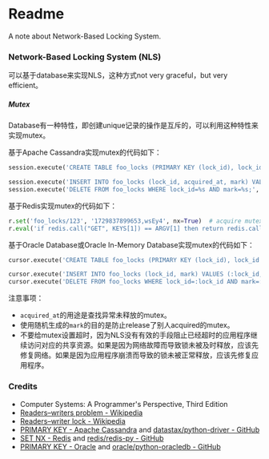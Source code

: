 # Readme
A note about Network-Based Locking System.

### Network-Based Locking System (NLS)

可以基于database来实现NLS，这种方式not very graceful，but very efficient。

##### Mutex

Database有一种特性，即创建unique记录的操作是互斥的，可以利用这种特性来实现mutex。

基于Apache Cassandra实现mutex的代码如下：
```python
session.execute('CREATE TABLE foo_locks (PRIMARY KEY (lock_id), lock_id INT, acquired_at TIMESTAMP, mark VARCHAR);')  # prepare schema and table for mutex

session.execute('INSERT INTO foo_locks (lock_id, acquired_at, mark) VALUES (%s, toTimestamp(now()), %s) IF NOT EXISTS;', [123, 'FSzeY'])  # acquire mutex
session.execute('DELETE FROM foo_locks WHERE lock_id=%s AND mark=%s;', [123, 'FSzeY'])  # release mutex
```

基于Redis实现mutex的代码如下：
```python
r.set('foo_locks/123', '1729837899653,wsEy4', nx=True)  # acquire mutex
r.eval('if redis.call("GET", KEYS[1]) == ARGV[1] then return redis.call("DEL", KEYS[1]) else return 0 end', 1, 'foo_locks/123', '1729837899653,wsEy4')  # release mutex
```

基于Oracle Database或Oracle In-Memory Database实现mutex的代码如下：
```python
cursor.execute('CREATE TABLE foo_locks (PRIMARY KEY (lock_id), lock_id INTEGER, acquired_at TIMESTAMP DEFAULT CURRENT_TIMESTAMP, mark CHAR(5) NOT NULL);')  # prepare schema and table for mutex

cursor.execute('INSERT INTO foo_locks (lock_id, mark) VALUES (:lock_id, :mark);', [123, 'WseAI'])  # acquire mutex
cursor.execute('DELETE FROM foo_locks WHERE lock_id=:lock_id AND mark=:mark;', [123, 'WseAI'])  # release mutex
```

注意事项：
- `acquired_at`的用途是查找异常未释放的mutex。
- 使用随机生成的`mark`的目的是防止release了别人acquired的mutex。
- 不要给mutex设置超时，因为NLS没有有效的手段阻止已经超时的应用程序继续访问对应的共享资源。如果是因为网络故障而导致锁未被及时释放，应该先修复网络。如果是因为应用程序崩溃而导致的锁未被正常释放，应该先修复应用程序。

### Credits
- Computer Systems: A Programmer's Perspective, Third Edition
- [Readers–writers problem - Wikipedia](https://en.wikipedia.org/wiki/Readers-writers_problem)
- [Readers–writer lock - Wikipedia](https://en.wikipedia.org/wiki/Readers–writer_lock)
- [PRIMARY KEY - Apache Cassandra](https://cassandra.apache.org/doc/latest/cassandra/developing/cql/ddl.html#primary-key) and [datastax/python-driver - GitHub](https://github.com/datastax/python-driver)
- [SET NX - Redis](https://redis.io/docs/latest/commands/set/) and [redis/redis-py - GitHub](https://github.com/redis/redis-py)
- [PRIMARY KEY - Oracle](https://docs.oracle.com/en/database/oracle/oracle-database/23/sqlrf/constraint.html) and [oracle/python-oracledb - GitHub](https://github.com/oracle/python-oracledb/)
